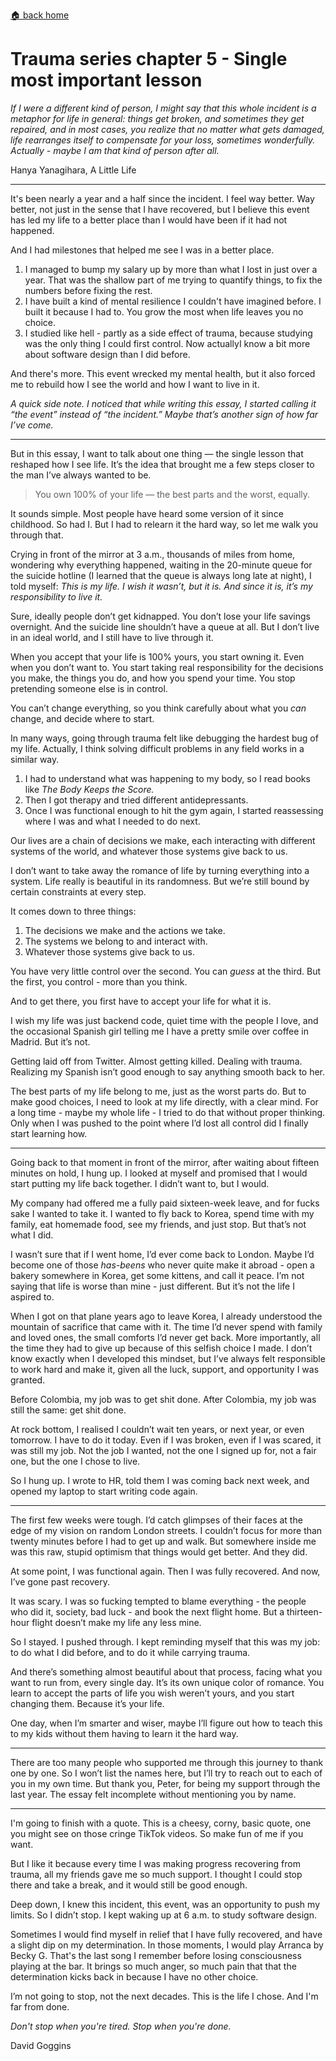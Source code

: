[🏠 back home](/blog?home)

# **Trauma series chapter 5 - Single most important lesson**

*If I were a different kind of person, I might say that this whole incident is a metaphor for life in general: things get broken, and sometimes they get repaired, and in most cases, you realize that no matter what gets damaged, life rearranges itself to compensate for your loss, sometimes wonderfully.*
*Actually - maybe I am that kind of person after all.*

Hanya Yanagihara, A Little Life

---

It's been nearly a year and a half since the incident. I feel way better. Way better, not just in the sense that I have recovered, but I believe this event has led my life to a better place than I would have been if it had not happened.

And I had milestones that helped me see I was in a better place.
1. I managed to bump my salary up by more than what I lost in just over a year. That was the shallow part of me trying to quantify things, to fix the numbers before fixing the rest.
2. I have built a kind of mental resilience I couldn't have imagined before. I built it because I had to. You grow the most when life leaves you no choice.
3. I studied like hell - partly as a  side effect of trauma, because studying was the only thing I could first control. Now  actuallyI know a bit more about software design than I did before.

And there's more. This event wrecked my mental health, but it also forced me to rebuild how I see the world and how I want to live in it.

*A quick side note. I noticed that while writing this essay, I started calling it “the event” instead of “the incident.” Maybe that’s another sign of how far I’ve come.*

---

But in this essay, I want to talk about one thing — the single lesson that reshaped how I see life. It’s the idea that brought me a few steps closer to the man I’ve always wanted to be.

> You own 100% of your life — the best parts and the worst, equally.

It sounds simple. Most people have heard some version of it since childhood. So had I. But I had to relearn it the hard way, so let me walk you through that.

Crying in front of the mirror at 3 a.m., thousands of miles from home, wondering why everything happened, waiting in the 20-minute queue for the suicide hotline (I learned that the queue is always long late at night), I told myself: _This is my life. I wish it wasn’t, but it is. And since it is, it’s my responsibility to live it._

Sure, ideally people don’t get kidnapped. You don’t lose your life savings overnight. And the suicide line shouldn’t have a queue at all. But I don’t live in an ideal world, and I still have to live through it.

When you accept that your life is 100% yours, you start owning it. Even when you don’t want to. You start taking real responsibility for the decisions you make, the things you do, and how you spend your time. You stop pretending someone else is in control.

You can’t change everything, so you think carefully about what you _can_ change, and decide where to start.

In many ways, going through trauma felt like debugging the hardest bug of my life. Actually, I think solving difficult problems in any field works in a similar way.

1. I had to understand what was happening to my body, so I read books like _The Body Keeps the Score._
2. Then I got therapy and tried different antidepressants.
3. Once I was functional enough to hit the gym again, I started reassessing where I was and what I needed to do next.


Our lives are a chain of decisions we make, each interacting with different systems of the world, and whatever those systems give back to us.

I don’t want to take away the romance of life by turning everything into a system. Life really is beautiful in its randomness. But we’re still bound by certain constraints at every step.

It comes down to three things:

1. The decisions we make and the actions we take.
2. The systems we belong to and interact with.
3. Whatever those systems give back to us.

You have very little control over the second. You can _guess_ at the third. But the first, you control  - more than you think.

And to get there, you first have to accept your life for what it is.

I wish my life was just backend code, quiet time with the people I love, and the occasional Spanish girl telling me I have a pretty smile over coffee in Madrid. But it’s not.

Getting laid off from Twitter. Almost getting killed. Dealing with trauma. Realizing my Spanish isn’t good enough to say anything smooth back to her.

The best parts of my life belong to me, just as the worst parts do. But to make good choices, I need to look at my life directly, with a clear mind. For a long time - maybe my whole life - I tried to do that without proper thinking. Only when I was pushed to the point where I’d lost all control did I finally start learning how.


---

Going back to that moment in front of the mirror, after waiting about fifteen minutes on hold, I hung up. I looked at myself and promised that I would start putting my life back together. I didn’t want to, but I would.

My company had offered me a fully paid sixteen-week leave, and for fucks sake I wanted to take it. I wanted to fly back to Korea, spend time with my family, eat homemade food, see my friends, and just stop. But that’s not what I did.

I wasn’t sure that if I went home, I’d ever come back to London. Maybe I’d become one of those _has-beens_ who never quite make it abroad - open a bakery somewhere in Korea, get some kittens, and call it peace. I’m not saying that life is worse than mine - just different. But it’s not the life I aspired to.

When I got on that plane years ago to leave Korea, I already understood the mountain of sacrifice that came with it. The time I’d never spend with family and loved ones, the small comforts I’d never get back. More importantly, all the time they had to give up because of this selfish choice I made. I don’t know exactly when I developed this mindset, but I’ve always felt responsible to work hard and make it, given all the luck, support, and opportunity I was granted.

Before Colombia, my job was to get shit done. After Colombia, my job was still the same: get shit done.

At rock bottom, I realised I couldn’t wait ten years, or next year, or even tomorrow. I have to do it today. Even if I was broken, even if I was scared, it was still my job. Not the job I wanted, not the one I signed up for, not a fair one, but the one I chose to live.

So I hung up. I wrote to HR, told them I was coming back next week, and opened my laptop to start writing code again.

---

The first few weeks were tough. I’d catch glimpses of their faces at the edge of my vision on random London streets. I couldn’t focus for more than twenty minutes before I had to get up and walk. But somewhere inside me was this raw, stupid optimism that things would get better. And they did.

At some point, I was functional again. Then I was fully recovered. And now, I’ve gone past recovery.

It was scary. I was so fucking tempted to blame everything - the people who did it, society, bad luck - and book the next flight home. But a thirteen-hour flight doesn’t make my life any less mine.

So I stayed. I pushed through. I kept reminding myself that this was my job: to do what I did before, and to do it while carrying trauma.

And there’s something almost beautiful about that process, facing what you want to run from, every single day. It’s its own unique color of romance. You learn to accept the parts of life you wish weren’t yours, and you start changing them. Because it’s your life.

One day, when I’m smarter and wiser, maybe I’ll figure out how to teach this to my kids without them having to learn it the hard way.

---


There are too many people who supported me through this journey to thank one by one. So I won’t list the names here, but I’ll try to reach out to each of you in my own time.
But thank you, Peter, for being my support through the last year. The essay felt incomplete without mentioning you by name.


---

I'm going to finish with a quote.
This is a cheesy, corny, basic quote, one you might see on those cringe TikTok videos. So make fun of me if you want.

But I like it because every time I was making progress recovering from trauma, all my friends gave me so much support. I thought I could stop there and take a break, and it would still be good enough.

Deep down, I knew this incident, this event, was an opportunity to push my limits. So I didn’t stop. I kept waking up at 6 a.m. to study
software design.

Sometimes I would find myself in relief that I have fully recovered, and have a slight dip on my determination. In those moments, I would play Arranca by Becky G. That's the last song I remember before losing consciousness playing at the bar. It brings so much anger, so much pain that that the determination kicks back in because I have no other choice.

I’m not going to stop, not the next decades. This is the life I chose. And I'm far from done.

*Don't stop when you're tired. Stop when you're done.*

David Goggins
